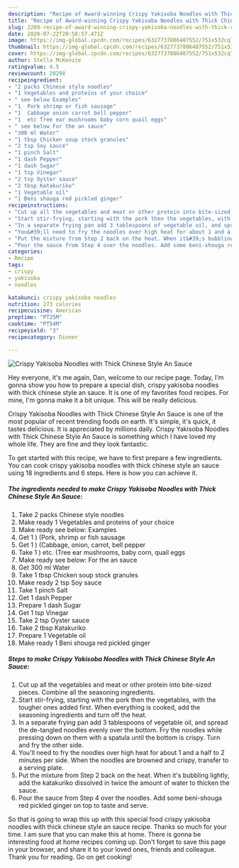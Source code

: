 ```yaml
---
description: "Recipe of Award-winning Crispy Yakisoba Noodles with Thick Chinese Style An Sauce"
title: "Recipe of Award-winning Crispy Yakisoba Noodles with Thick Chinese Style An Sauce"
slug: 2289-recipe-of-award-winning-crispy-yakisoba-noodles-with-thick-chinese-style-an-sauce
date: 2020-07-22T20:58:57.471Z
image: https://img-global.cpcdn.com/recipes/6327737806487552/751x532cq70/crispy-yakisoba-noodles-with-thick-chinese-style-an-sauce-recipe-main-photo.jpg
thumbnail: https://img-global.cpcdn.com/recipes/6327737806487552/751x532cq70/crispy-yakisoba-noodles-with-thick-chinese-style-an-sauce-recipe-main-photo.jpg
cover: https://img-global.cpcdn.com/recipes/6327737806487552/751x532cq70/crispy-yakisoba-noodles-with-thick-chinese-style-an-sauce-recipe-main-photo.jpg
author: Stella McKenzie
ratingvalue: 4.5
reviewcount: 20298
recipeingredient:
- "2 packs Chinese style noodles"
- "1 Vegetables and proteins of your choice"
- " see below Examples"
- "1  Pork shrimp or fish sausage"
- "1  Cabbage onion carrot bell pepper"
- "1  etc Tree ear mushrooms baby corn quail eggs"
- " see below For the an sauce"
- "300 ml Water"
- "1 tbsp Chicken soup stock granules"
- "2 tsp Soy sauce"
- "1 pinch Salt"
- "1 dash Pepper"
- "1 dash Sugar"
- "1 tsp Vinegar"
- "2 tsp Oyster sauce"
- "2 tbsp Katakuriko"
- "1 Vegetable oil"
- "1 Beni shouga red pickled ginger"
recipeinstructions:
- "Cut up all the vegetables and meat or other protein into bite-sized pieces. Combine all the seasoning ingredients."
- "Start stir-frying, starting with the pork then the vegetables, with the tougher ones added first. When everything is cooked, add the seasoning ingredients and turn off the heat."
- "In a separate frying pan add 3 tablespoons of vegetable oil, and spread the de-tangled noodles evenly over the bottom. Fry the noodles while pressing down on them with a spatula until the bottom is crispy. Turn and fry the other side."
- "You&#39;ll need to fry the noodles over high heat for about 1 and a half to 2 minutes per side.  When the noodles are browned and crispy, transfer to a serving plate."
- "Put the mixture from Step 2 back on the heat. When it&#39;s bubbling lightly, add the katakuriko dissolved in twice the amount of water to thicken the sauce."
- "Pour the sauce from Step 4 over the noodles. Add some beni-shouga red pickled ginger on top to taste and serve."
categories:
- Recipe
tags:
- crispy
- yakisoba
- noodles

katakunci: crispy yakisoba noodles 
nutrition: 273 calories
recipecuisine: American
preptime: "PT25M"
cooktime: "PT54M"
recipeyield: "3"
recipecategory: Dinner

---
```



![Crispy Yakisoba Noodles with Thick Chinese Style An Sauce](https://img-global.cpcdn.com/recipes/6327737806487552/751x532cq70/crispy-yakisoba-noodles-with-thick-chinese-style-an-sauce-recipe-main-photo.jpg)

Hey everyone, it's me again, Dan, welcome to our recipe page. Today, I'm gonna show you how to prepare a special dish, crispy yakisoba noodles with thick chinese style an sauce. It is one of my favorites food recipes. For mine, I'm gonna make it a bit unique. This will be really delicious.

Crispy Yakisoba Noodles with Thick Chinese Style An Sauce is one of the most popular of recent trending foods on earth. It's simple, it's quick, it tastes delicious. It is appreciated by millions daily. Crispy Yakisoba Noodles with Thick Chinese Style An Sauce is something which I have loved my whole life. They are fine and they look fantastic.




To get started with this recipe, we have to first prepare a few ingredients. You can cook crispy yakisoba noodles with thick chinese style an sauce using 18 ingredients and 6 steps. Here is how you can achieve it.

<!--inarticleads1-->

##### The ingredients needed to make Crispy Yakisoba Noodles with Thick Chinese Style An Sauce:

1. Take 2 packs Chinese style noodles
1. Make ready 1 Vegetables and proteins of your choice
1. Make ready  see below: Examples
1. Get 1 ) (Pork, shrimp or fish sausage
1. Get 1 ) (Cabbage, onion, carrot, bell pepper
1. Take 1 ) etc. (Tree ear mushrooms, baby corn, quail eggs
1. Make ready  see below: For the an sauce
1. Get 300 ml Water
1. Take 1 tbsp Chicken soup stock granules
1. Make ready 2 tsp Soy sauce
1. Take 1 pinch Salt
1. Get 1 dash Pepper
1. Prepare 1 dash Sugar
1. Get 1 tsp Vinegar
1. Take 2 tsp Oyster sauce
1. Take 2 tbsp Katakuriko
1. Prepare 1 Vegetable oil
1. Make ready 1 Beni shouga red pickled ginger




<!--inarticleads2-->

##### Steps to make Crispy Yakisoba Noodles with Thick Chinese Style An Sauce:

1. Cut up all the vegetables and meat or other protein into bite-sized pieces. Combine all the seasoning ingredients.
1. Start stir-frying, starting with the pork then the vegetables, with the tougher ones added first. When everything is cooked, add the seasoning ingredients and turn off the heat.
1. In a separate frying pan add 3 tablespoons of vegetable oil, and spread the de-tangled noodles evenly over the bottom. Fry the noodles while pressing down on them with a spatula until the bottom is crispy. Turn and fry the other side.
1. You&#39;ll need to fry the noodles over high heat for about 1 and a half to 2 minutes per side.  When the noodles are browned and crispy, transfer to a serving plate.
1. Put the mixture from Step 2 back on the heat. When it&#39;s bubbling lightly, add the katakuriko dissolved in twice the amount of water to thicken the sauce.
1. Pour the sauce from Step 4 over the noodles. Add some beni-shouga red pickled ginger on top to taste and serve.




So that is going to wrap this up with this special food crispy yakisoba noodles with thick chinese style an sauce recipe. Thanks so much for your time. I am sure that you can make this at home. There is gonna be interesting food at home recipes coming up. Don't forget to save this page in your browser, and share it to your loved ones, friends and colleague. Thank you for reading. Go on get cooking!
